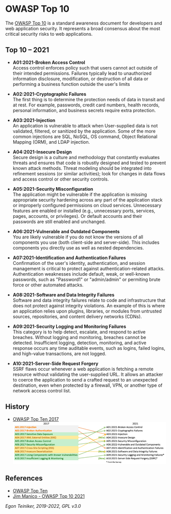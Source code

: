 # OWASP Top 10 

The [OWASP Top 10](https://owasp.org/www-project-top-ten/) is a standard awareness document 
for developers and web application security. It represents a broad consensus about the most
critical security risks to web applications.

## Top 10 – 2021

* **A01:2021-Broken Access Control**\
    Access control enforces policy such that users cannot act outside of their intended permissions. Failures typically lead to unauthorized information disclosure, modification, or destruction of all data or performing a business function outside the user's limits

* **A02:2021-Cryptographic Failures**\
    The first thing is to determine the protection needs of data in transit and at rest. For example, passwords, credit card numbers, health records, personal information, and business secrets require extra protection. 

* **A03:2021-Injection**\
    An application is vulnerable to attack when User-supplied data is not validated, filtered, or sanitized by the application. Some of the more common injections are SQL, NoSQL, OS command, Object Relational Mapping (ORM), and LDAP injection.

* **A04:2021-Insecure Design**\
    Secure design is a culture and methodology that constantly evaluates threats and ensures that code is robustly designed and tested to prevent known attack methods. Threat modeling should be integrated into refinement sessions (or similar activities); look for changes in data flows and access control or other security controls.

* **A05:2021-Security Misconfiguration**\
    The application might be vulnerable if the application is missing appropriate security hardening across any part of the application stack or improperly configured permissions on cloud services. Unnecessary features are enabled or installed (e.g., unnecessary ports, services, pages, accounts, or privileges). Or default accounts and their passwords are still enabled and unchanged.

* **A06:2021-Vulnerable and Outdated Components**\
    You are likely vulnerable if you do not know the versions of all components you use (both client-side and server-side). This includes components you directly use as well as nested dependencies.

* **A07:2021-Identification and Authentication Failures**\
    Confirmation of the user's identity, authentication, and session management is critical to protect against authentication-related attacks. Authentication weaknesses include default, weak, or well-known passwords, such as "Password1" or "admin/admin" or permiting brute force or other automated attacks. 

* **A08:2021-Software and Data Integrity Failures**\
    Software and data integrity failures relate to code and infrastructure that does not protect against integrity violations. An example of this is where an application relies upon plugins, libraries, or modules from untrusted sources, repositories, and content delivery networks (CDNs).

* **A09:2021-Security Logging and Monitoring Failures**\
    This category is to help detect, escalate, and respond to active breaches. Without logging and monitoring, breaches cannot be detected. Insufficient logging, detection, monitoring, and active response occurs any time auditable events, such as logins, failed logins, and high-value transactions, are not logged.

* **A10:2021-Server-Side Request Forgery**\
    SSRF flaws occur whenever a web application is fetching a remote resource without validating the user-supplied URL. It allows an attacker to coerce the application to send a crafted request to an unexpected destination, even when protected by a firewall, VPN, or another type of network access control list.

## History

* [OWASP Top Ten 2017](https://owasp.org/www-project-top-ten/2017/)
![2017 vs. 2021](figures/OWASP-2017-2021.png)

## References

* [OWASP Top Ten](https://owasp.org/www-project-top-ten/)
* [Jim Manico - OWASP Top 10 2021](https://youtu.be/iXeQGM_ogfY)

*Egon Teiniker, 2019-2022, GPL v3.0*	
